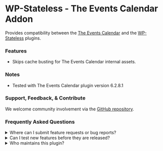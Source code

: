 # WP-Stateless - The Events Calendar Addon

Provides compatibility between the [The Events Calendar](https://wordpress.org/plugins/the-events-calendar/) and the [WP-Stateless](https://wordpress.org/plugins/wp-stateless/) plugins.

### Features

* Skips cache busting for The Events Calendar internal assets.

### Notes

* Tested with The Events Calendar plugin version 6.2.8.1

### Support, Feedback, & Contribute

We welcome community involvement via the [GitHub repository](https://github.com/udx/wp-stateless-the-events-calendar-addon).

### Frequently Asked Questions

<details>
<summary>Where can I submit feature requests or bug reports?</summary>

We encourage community feedback and discussion through issues on the [GitHub repository](https://github.com/udx/wp-stateless-the-events-calendar-addon/issues).
</details>

<details>
<summary>Can I test new features before they are released?</summary>

To ensure new releases cause as little disruption as possible, we rely on early adopters who assist us by testing out new features before they are released. [Please contact us](https://udx.io/) if you are interested in becoming an early adopter.
</details>

<details>
<summary>Who maintains this plugin?</summary>

[UDX](https://udx.io/) maintains this plugin by continuing development through its own staff, reviewing pull requests, testing, and steering the overall release schedule. UDX is located in Durham, North Carolina, and provides WordPress engineering and hosting services to clients throughout the United States.
</details>
